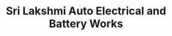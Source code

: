 ---
title: "Sri Lakshmi Auto Electrical and Battery Works"
url: /bengaluru/sri-lakshmi-auto-electrical-and-battery-works/
shop: car repair
---